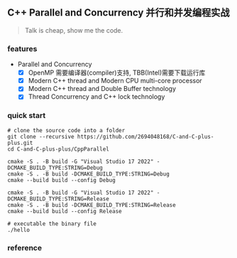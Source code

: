 ## C++ Parallel and Concurrency 并行和并发编程实战

> Talk is cheap, show me the code.

### features
- Parallel and Concurrency
    - [x] OpenMP 需要编译器(compiler)支持, TBB(Intel)需要下载运行库
    - [x] Modern C++ thread and Modern CPU multi-core processor
    - [x] Modern C++ thread and Double Buffer technology
    - [x] Thread Concurrency and C++ lock technology

### quick start
```shell
# clone the source code into a folder
git clone --recursive https://github.com/2694048168/C-and-C-plus-plus.git
cd C-and-C-plus-plus/CppParallel

cmake -S . -B build -G "Visual Studio 17 2022" -DCMAKE_BUILD_TYPE:STRING=Debug
cmake -S . -B build -DCMAKE_BUILD_TYPE:STRING=Debug
cmake --build build --config Debug

cmake -S . -B build -G "Visual Studio 17 2022" -DCMAKE_BUILD_TYPE:STRING=Release
cmake -S . -B build -DCMAKE_BUILD_TYPE:STRING=Release
cmake --build build --config Release

# executable the binary file
./hello
```

### reference
